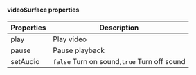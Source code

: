 #### videoSurface properties

| Properties | Description    |
| ---------- | -------------- |
| play       | Play video     |
| pause      | Pause playback |
| setAudio   | `false` Turn on sound,`true` Turn off sound   |
